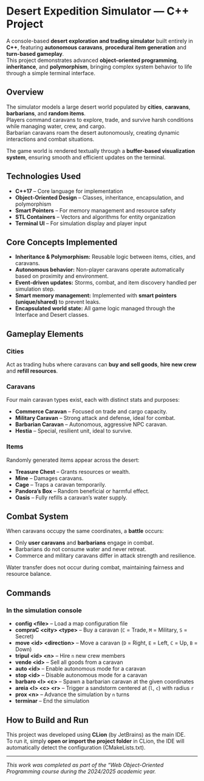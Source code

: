 # Desert Expedition Simulator — C++ Project

A console-based **desert exploration and trading simulator** built entirely in **C++**, featuring **autonomous caravans**, **procedural item generation** and **turn-based gameplay**.  
This project demonstrates advanced **object-oriented programming**, **inheritance**, and **polymorphism**, bringing complex system behavior to life through a simple terminal interface.

## Overview

The simulator models a large desert world populated by **cities**, **caravans**, **barbarians**, and **random items**.  
Players command caravans to explore, trade, and survive harsh conditions while managing water, crew, and cargo.  
Barbarian caravans roam the desert autonomously, creating dynamic interactions and combat situations.

The game world is rendered textually through a **buffer-based visualization system**, ensuring smooth and efficient updates on the terminal.



## Technologies Used

- **C++17** – Core language for implementation  
- **Object-Oriented Design** – Classes, inheritance, encapsulation, and polymorphism  
- **Smart Pointers** – For memory management and resource safety  
- **STL Containers** – Vectors and algorithms for entity organization  
- **Terminal UI** – For simulation display and player input  

## Core Concepts Implemented

- **Inheritance & Polymorphism:** Reusable logic between items, cities, and caravans.  
- **Autonomous behavior:** Non-player caravans operate automatically based on proximity and environment.  
- **Event-driven updates:** Storms, combat, and item discovery handled per simulation step.  
- **Smart memory management:** Implemented with **smart pointers (unique/shared)** to prevent leaks.  
- **Encapsulated world state:** All game logic managed through the Interface and Desert classes.  

## Gameplay Elements

### Cities
Act as trading hubs where caravans can **buy and sell goods**, **hire new crew** and **refill resources**.

### Caravans
Four main caravan types exist, each with distinct stats and purposes:
- **Commerce Caravan** – Focused on trade and cargo capacity.  
- **Military Caravan** – Strong attack and defense, ideal for combat.  
- **Barbarian Caravan** – Autonomous, aggressive NPC caravan.  
- **Hestia** – Special, resilient unit, ideal to survive.

### Items
Randomly generated items appear across the desert:
- **Treasure Chest** – Grants resources or wealth.  
- **Mine** – Damages caravans.  
- **Cage** – Traps a caravan temporarily.  
- **Pandora’s Box** – Random beneficial or harmful effect.  
- **Oasis** – Fully refills a caravan’s water supply.

## Combat System

When caravans occupy the same coordinates, a **battle** occurs:
- Only **user caravans** and **barbarians** engage in combat.  
- Barbarians do not consume water and never retreat.  
- Commerce and military caravans differ in attack strength and resilience.  

Water transfer does not occur during combat, maintaining fairness and resource balance.

## Commands

### In the simulation console
- **config \<file\>** – Load a map configuration file  
- **compraC \<city\> \<type\>** – Buy a caravan (`C` = Trade, `M` = Military, `S` = Secret)  
- **move \<id\> \<direction\>** – Move a caravan (`D` = Right, `E` = Left, `C` = Up, `B` = Down)  
- **tripul \<id\> \<n\>** – Hire `n` new crew members  
- **vende \<id\>** – Sell all goods from a caravan  
- **auto \<id\>** – Enable autonomous mode for a caravan  
- **stop \<id\>** – Disable autonomous mode for a caravan  
- **barbaro \<l\> \<c\>** – Spawn a barbarian caravan at the given coordinates  
- **areia \<l\> \<c\> \<r\>** – Trigger a sandstorm centered at (`l`, `c`) with radius `r`  
- **prox \<n\>** – Advance the simulation by `n` turns  
- **terminar** – End the simulation

## How to Build and Run


This project was developed using **CLion** (by JetBrains) as the main IDE.  
To run it, simply **open or import the project folder** in CLion, the IDE will automatically detect the configuration (CMakeLists.txt).  


---
*This work was completed as part of the “Web Object-Oriented Programming course during the 2024/2025 academic year.*

